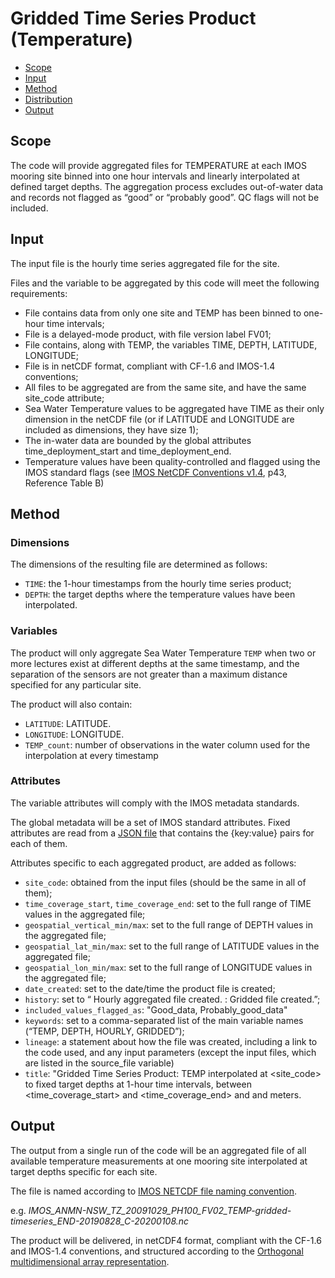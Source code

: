 # Gridded Time Series Product (Temperature)

- [Scope](#scope)
- [Input](#input)
- [Method](#method)
- [Distribution](#distribution)
- [Output](#output)



## Scope

The code will provide aggregated files for TEMPERATURE at each IMOS mooring site binned into one hour intervals and linearly interpolated at defined target depths. The aggregation process excludes out-of-water data and records not flagged as “good” or “probably good”. QC flags will not be included. 


## Input

The input file is the hourly time series aggregated file for the site. 

Files and the variable to be aggregated by this code will meet the following requirements:

- File contains data from only one site and TEMP has been binned to one-hour time intervals;
- File is a delayed-mode product, with file version label FV01;
- File contains, along with TEMP, the variables TIME, DEPTH, LATITUDE, LONGITUDE;
- File is in netCDF format, compliant with CF-1.6 and IMOS-1.4 conventions;
- All files to be aggregated are from the same site, and have the same site_code attribute;
- Sea Water Temperature values to be aggregated have TIME as their only dimension in the netCDF file  (or if LATITUDE and LONGITUDE are included as dimensions, they have size 1);
- The in-water data are bounded by the global attributes time_deployment_start and time_deployment_end.
- Temperature values have been quality-controlled and flagged using the IMOS standard flags (see [IMOS NetCDF Conventions v1.4](https://s3-ap-southeast-2.amazonaws.com/content.aodn.org.au/Documents/IMOS/Conventions/IMOS_NetCDF_Conventions.pdf), p43, Reference Table B)


## Method

### Dimensions

The dimensions of the resulting file  are determined as follows:

- `TIME`:  the 1-hour timestamps from the hourly time series product;
- `DEPTH`: the target depths where the temperature values have been interpolated. 


### Variables

The product will only aggregate Sea Water Temperature `TEMP` when two or more lectures exist at different depths at the same timestamp, and the separation of the sensors are not greater than a maximum distance specified for any particular site.  

The product will also contain: 

- `LATITUDE`: LATITUDE.
- `LONGITUDE`: LONGITUDE.
- `TEMP_count`: number of observations in the water column used for the interpolation at every timestamp

### Attributes

The variable attributes will comply with the IMOS metadata standards.

The global metadata will be a set of IMOS standard attributes. Fixed attributes are read from a [JSON file](https://github.com/aodn/python-aodntools/blob/master/aodntools/timeseries_products/hourly_timeseries_template.json) that contains the {key:value} pairs for each of them.

Attributes specific to each aggregated product, are added as follows:

- `site_code`: obtained from the input files (should be the same in all of them);
- `time_coverage_start`, `time_coverage_end`: set to the full range of TIME values in the aggregated file;
- `geospatial_vertical_min/max`: set to the full range of DEPTH values in the aggregated file;
- `geospatial_lat_min/max`: set to the full range of LATITUDE values in the aggregated file;
- `geospatial_lon_min/max`: set to the full range of LONGITUDE values in the aggregated file;
- `date_created`: set to the date/time the product file is created;
- `history`: set to “<date> Hourly aggregated file created. <date>: Gridded file created.”;
- `included_values_flagged_as`: "Good_data, Probably_good_data"  
- `keywords`: set to a comma-separated list of the main variable names (“TEMP, DEPTH, HOURLY, GRIDDED”);
- `lineage`: a statement about how the file was created, including a link to the code used, and any input parameters (except the input files, which are listed in the source_file variable)
- `title`: "Gridded Time Series Product: TEMP interpolated at <site_code> to fixed target depths at 1-hour time intervals, between <time_coverage_start> and <time_coverage_end> and <mininum target depth> and <maximum target depth> meters.


## Output

The output from a single run of the code will be an aggregated file of all available temperature measurements at one mooring site interpolated at target depths specific for each site.

The file is named according to [IMOS NETCDF file naming convention](https://s3-ap-southeast-2.amazonaws.com/content.aodn.org.au/Documents/IMOS/Conventions/IMOS_NetCDF_Conventions.pdf). 

e.g. *IMOS_ANMN-NSW_TZ_20091029_PH100_FV02_TEMP-gridded-timeseries_END-20190828_C-20200108.nc* 

The product will be delivered, in netCDF4 format, compliant with the CF-1.6 and IMOS-1.4 conventions, and structured according to the [Orthogonal multidimensional array representation](http://cfconventions.org/cf-conventions/v1.6.0/cf-conventions.html#_orthogonal_multidimensional_array_representation).
